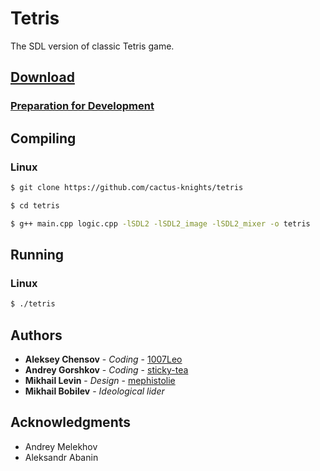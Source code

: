 # Tetris

The SDL version of classic Tetris game.

## [Download](https://github.com/cactus-knights/tetris/releases)

### [Preparation for Development](https://github.com/cactus-knights/tetris/blob/master/Preparation.md)

## Compiling

### Linux
```bash
$ git clone https://github.com/cactus-knights/tetris

$ cd tetris

$ g++ main.cpp logic.cpp -lSDL2 -lSDL2_image -lSDL2_mixer -o tetris
```

## Running

### Linux
```bash
$ ./tetris
```

## Authors

* **Aleksey Chensov** - *Coding* - [1007Leo](https://github.com/1007Leo)
* **Andrey Gorshkov** - *Coding* - [sticky-tea](https://github.com/sticky-tea)
* **Mikhail Levin** - *Design* - [mephistolie](https://github.com/mephistolie)
* **Mikhail Bobilev** - *Ideological lider*

## Acknowledgments
* Andrey Melekhov
* Aleksandr Abanin
